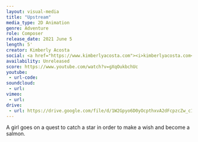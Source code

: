 ```yaml
---
layout: visual-media
title: "Upstream"
media_type: 2D Animation
genre: Adventure
role: Composer
release_date: 2021 June 5
length: 5'
creator: Kimberly Acosta
social: <a href="https://www.kimberlyacosta.com"><i>kimberlyacosta.com</i></a>
availability: Unreleased
score: https://www.youtube.com/watch?v=gXqOukbchUc
youtube:
 - url-code:
soundcloud: 
 - url:
vimeo:
 - url:
drive:
 - url: https://drive.google.com/file/d/1W2Gpyo6D0yOcpthxvA2dFcpzcZw_c1sl/preview
---
```


A girl goes on a quest to catch a star in order to make a wish and become a salmon.
